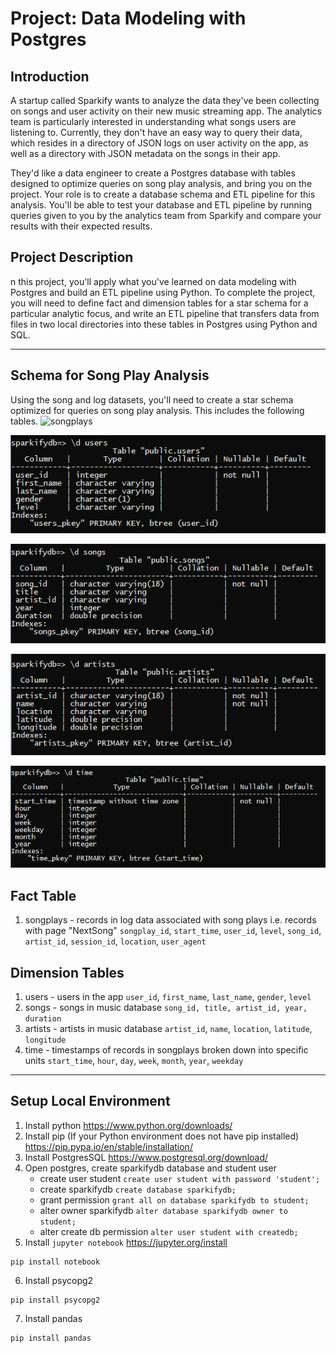 # Project: Data Modeling with Postgres

## Introduction
A startup called Sparkify wants to analyze the data they've been collecting on songs and user activity on their new music streaming app. The analytics team is particularly interested in understanding what songs users are listening to. Currently, they don't have an easy way to query their data, which resides in a directory of JSON logs on user activity on the app, as well as a directory with JSON metadata on the songs in their app.

They'd like a data engineer to create a Postgres database with tables designed to optimize queries on song play analysis, and bring you on the project. Your role is to create a database schema and ETL pipeline for this analysis. You'll be able to test your database and ETL pipeline by running queries given to you by the analytics team from Sparkify and compare your results with their expected results.

## Project Description
n this project, you'll apply what you've learned on data modeling with Postgres and build an ETL pipeline using Python. To complete the project, you will need to define fact and dimension tables for a star schema for a particular analytic focus, and write an ETL pipeline that transfers data from files in two local directories into these tables in Postgres using Python and SQL.

---
## Schema for Song Play Analysis
Using the song and log datasets, you'll need to create a star schema optimized for queries on song play analysis. This includes the following tables.
![songplays](data/schema_images/songplays.png)

![users](schema_images/users.png)

![songs](schema_images/songs.png)

![artist](schema_images/artists.png)

![time](schema_images/time.png)

## Fact Table
1. songplays - records in log data associated with song plays i.e. records with page "NextSong"
   `songplay_id`, `start_time`, `user_id`, `level`, `song_id`, `artist_id`, `session_id`, `location`, `user_agent`

## Dimension Tables
1. users - users in the app
   `user_id`, `first_name`, `last_name`, `gender`, `level`
2. songs - songs in music database
   `song_id, title, artist_id, year, duration`
3. artists - artists in music database
   `artist_id`, `name`, `location`, `latitude`, `longitude`
4. time - timestamps of records in songplays broken down into specific units
   `start_time`, `hour`, `day`, `week`, `month`, `year`, `weekday`

---

## Setup Local Environment
1. Install python https://www.python.org/downloads/
2. Install pip (If your Python environment does not have pip installed) https://pip.pypa.io/en/stable/installation/
3. Install PostgresSQL https://www.postgresql.org/download/ 
4. Open postgres, create sparkifydb database and student user
   - create user student  `create user student with password 'student';`
   - create sparkifydb `create database sparkifydb;`
   - grant permission `grant all on database sparkifydb to student;`
   - alter owner sparkifydb `alter database sparkifydb owner to student;`
   - alter create db permission `alter user student with createdb;`
5. Install `jupyter notebook` https://jupyter.org/install
```
pip install notebook
```
6. Install psycopg2
```
pip install psycopg2
```
7. Install pandas
```
pip install pandas
```
